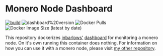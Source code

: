 # Monero Node Dashboard
[![build](https://github.com/hvalev/monero-dashboard/actions/workflows/build.yml/badge.svg)](https://github.com/hvalev/monero-dashboard/actions/workflows/build.yml)
![dashboard%20version](https://img.shields.io/badge/dashboard%20version-1.0.11-green)
![Docker Pulls](https://img.shields.io/docker/pulls/hvalev/monero-dashboard)
![Docker Image Size (latest by date)](https://img.shields.io/docker/image-size/hvalev/monero-dashboard)

This repository dockerizes [jnbarlows'](https://github.com/jnbarlow) [dashboard](https://github.com/jnbarlow/monero-dashboard) for monitoring a monero node. On it's own running this container does nothing. For information on how you can use it with a monero node, please visit [my other repository](https://github.com/hvalev/monero-node).
